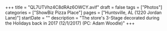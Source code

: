 +++
title = "QL7UTVhz4C8dRAz6OWCY.avif"
draft = false
tags = ["Photos"]
categories = ["ShowBiz Pizza Place"]
pages = ["Huntsville, AL (1220 Jordan Lane)"]
startDate = ""
description = "The store's 3-Stage decorated during the Holidays back in 2017 (12/1/2017) (PC: Adam Woodle)"
+++
